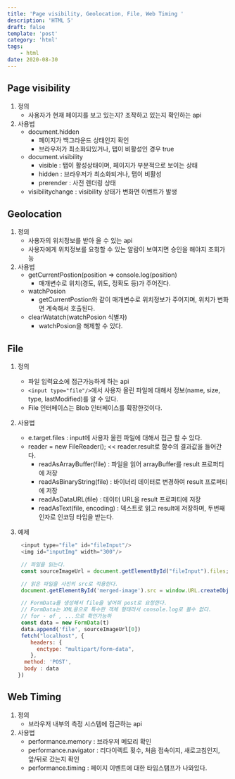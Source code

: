 ```yaml
---
title: 'Page visibility, Geolocation, File, Web Timing '
description: 'HTML 5'
draft: false
template: 'post'
category: 'html'
tags:
    - html
date: 2020-08-30
---
```


## Page visibility

1. 정의
    - 사용자가 현재 페이지를 보고 있는지? 조작하고 있는지 확인하는 api
2. 사용법
    - document.hidden
        - 페이지가 백그라운드 상태인지 확인
        - 브라우저가 최소화되있거나, 탭이 비활성인 경우 true
    - document.visibility
        - visible : 탭이 활성상태이며, 페이지가 부분적으로 보이는 상태
        - hidden : 브라우저가 최소화되거나, 탭이 비활성
        - prerender : 사전 렌더링 상태
    - visibilitychange : visibility 상태가 변화면 이벤트가 발생

## Geolocation

1. 정의
    - 사용자의 위치정보를 받아 올 수 있는 api
    - 사용자에게 위치정보를 요청할 수 있는 알람이 보여지면 승인을 해야지 조회가능
2. 사용법
    - getCurrentPostion(position => console.log(position)
        - 매개변수로 위치(경도, 위도, 정확도 등)가 주어진다.
    - watchPosion
        - getCurrentPostion와 같이 매개변수로 위치정보가 주어지며, 위치가 변화면 계속해서 호출된다.
    - clearWatatch(watchPosion 식별자)
        - watchPosion을 해제할 수 있다.

## File

1. 정의
    - 파일 입력요소에 접근가능하게 하는 api
    - `<input type="file"/>`에서 사용자 올린 파일에 대해서 정보(name, size, type, lastModified)를 알 수 있다.
    - File 인터페이스는 Blob 인터페이스를 확장한것이다.
2. 사용법
    - e.target.files : input에 사용자 올린 파일에 대해서 접근 할 수 있다.
    - reader = new FileReader(); << reader.result로 함수의 결과값을 들어간다.
        - readAsArrayBuffer(file) : 파일을 읽어 arrayBuffer를 result 프로퍼티에 저장
        - readAsBinaryString(file) : 바이너리 데이터로 변경하여 result 프로퍼티에 저장
        - readAsDataURL(file) : 데이터 URL을 result 프로퍼티에 저장
        - readAsText(file, encoding) : 덱스트로 읽고 result에 저장하며, 두번째 인자로 인코딩 타입을 받는다.
3. 예제

    ```js
     <input type="file" id="fileInput"/>
     <img id="inputImg" width="300"/>

     // 파일을 읽는다.
     const sourceImageUrl = document.getElementById("fileInput").files;

     // 읽은 파일을 사진의 src로 적용한다.
     document.getElementById('merged-image').src = window.URL.createObjectURL(sourceImageUrl[0]);

     // FormData를 생성해서 file을 넣어줘 post로 요청한다.
     // FormData는 XML용으로 특수한 객체 형태라서 console.log로 볼수 없다.
     // for - of , ...으로 확인가능하
     const data = new FormData(t)
     data.append('file', sourceImageUrl[0])
     fetch("localhost", {
        headers: {
          enctype: "multipart/form-data",
        },
      method: 'POST',
      body : data
    })
    ```

## Web Timing

1. 정의
    - 브라우저 내부의 측정 시스템에 접근하는 api
2. 사용법
    - performance.memory : 브라우저 메모리 확인
    - performance.navigator : 리다이렉트 횟수, 처음 접속이지, 새로고침인지, 앞/뒤로 갔는지 확인
    - performance.timing : 페이지 이벤트에 대한 타임스탬프가 나와있다.
